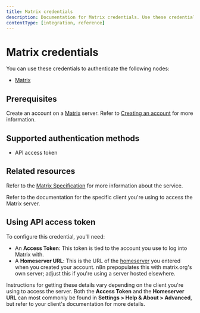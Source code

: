 ```yaml
---
title: Matrix credentials
description: Documentation for Matrix credentials. Use these credentials to authenticate Matrix in n8n, a workflow automation platform.
contentType: [integration, reference]
---
```


# Matrix credentials

You can use these credentials to authenticate the following nodes:

- [Matrix](/integrations/builtin/app-nodes/n8n-nodes-base.matrix.md)

## Prerequisites

Create an account on a [Matrix](https://matrix.org/) server. Refer to [Creating an account](https://matrix.org/docs/chat_basics/matrix-for-im/#creating-a-matrix-account) for more information.

## Supported authentication methods

- API access token

## Related resources

Refer to the [Matrix Specification](https://spec.matrix.org/latest/) for more information about the service.

Refer to the documentation for the specific client you're using to access the Matrix server.

## Using API access token

To configure this credential, you'll need:

- An **Access Token**: This token is tied to the account you use to log into Matrix with.
- A **Homeserver URL**: This is the URL of the [homeserver](https://matrix.org/docs/matrix-concepts/elements-of-matrix/#homeserver) you entered when you created your account. n8n prepopulates this with matrix.org's own server; adjust this if you're using a server hosted elsewhere.

Instructions for getting these details vary depending on the client you're using to access the server. Both the **Access Token** and the **Homeserver URL** can most commonly be found in **Settings > Help & About > Advanced**, but refer to your client's documentation for more details. 

